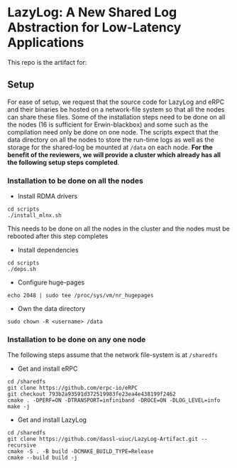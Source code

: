 # LazyLog: A New Shared Log Abstraction for Low-Latency Applications 
This repo is the artifact for: <to be added>

## Setup
For ease of setup, we request that the source code for LazyLog and eRPC and their binaries be hosted on a network-file system so that all the nodes can share these files. 
Some of the installation steps need to be done on all the nodes (16 is sufficient for Erwin-blackbox) and some such as the compilation need only be done on one node. The scripts expect that the data directory on all the nodes to store the run-time logs as well as the storage for the shared-log be mounted at `/data` on each node. **For the benefit of the reviewers, we will provide a cluster which already has all the following setup steps completed**. 

### Installation to be done on all the nodes
* Install RDMA drivers
```
cd scripts
./install_mlnx.sh
```
This needs to be done on all the nodes in the cluster and the nodes must be rebooted after this step completes
* Install dependencies
```
cd scripts
./deps.sh
```
* Configure huge-pages
```
echo 2048 | sudo tee /proc/sys/vm/nr_hugepages
```
* Own the data directory
```
sudo chown -R <username> /data
```

### Installation to be done on any one node
The following steps assume that the network file-system is at `/sharedfs`
* Get and install eRPC 
```
cd /sharedfs
git clone https://github.com/erpc-io/eRPC
git checkout 793b2a93591d372519983fe23ea4e438199f2462
cmake . -DPERF=ON -DTRANSPORT=infiniband -DROCE=ON -DLOG_LEVEL=info
make -j
```
* Get and install LazyLog
```
cd /sharedfs
git clone https://github.com/dassl-uiuc/LazyLog-Artifact.git --recursive
cmake -S . -B build -DCMAKE_BUILD_TYPE=Release
cmake --build build -j
```














